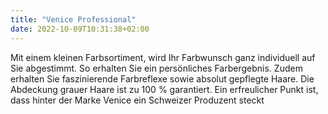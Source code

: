 ```yaml
---
title: "Venice Professional"
date: 2022-10-09T10:31:38+02:00
---
```


Mit einem kleinen Farbsortiment, wird Ihr Farbwunsch ganz individuell auf Sie abgestimmt. 
So erhalten Sie ein persönliches Farbergebnis.
Zudem erhalten Sie faszinierende Farbreflexe sowie absolut gepflegte Haare.
Die Abdeckung grauer Haare ist zu 100 % garantiert.
Ein erfreulicher Punkt ist, dass hinter der Marke Venice ein Schweizer Produzent steckt
